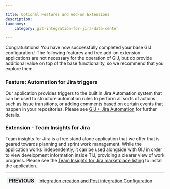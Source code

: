 ```yaml
---

title: Optional Features and Add-on Extensions
description:
taxonomy:
    category: git-integration-for-jira-data-center

---
```


Congratulations! You have now successfully completed your base GIJ configuration.! The following features and free add-on extension applications are not necessary for the operation of GIJ, but do provide additional value on top of the base functionality, so we recommend that you explore them.

### Feature: Automation for Jira triggers

Our application provides triggers to the built in Jira Automation system that can be used to structure automation rules to perform all sorts of actions such as Issue transitions, or adding comments based on certain events that happen in your repositories. Please see [GIJ + Jira Automation](https://help.gitkraken.com/git-integration-for-jira-data-center/git-integration-plus-jira-automation-gij-self-managed/) for further details.

### Extension - Team Insights for Jira
Team insights for Jira is a free stand alone application that we offer that is geared towards planning and sprint work management. While the application works independently, it can be used alongside with GIJ in order to view development information inside TIJ, providing a clearer view of work progress. Please see the [Team Insights for Jira marketplace listing](https://marketplace.atlassian.com/apps/1230390/team-insights-for-jira?hosting=datacenter&tab=overview) to install the application.

___

[<b style='background-color:#F1F1F1; padding:1px 5px; color:#181D28; border-radius:3px; margin: 0 5px; font-size: medium;'>PREVIOUS</b>](/git-integration-for-jira-data-center/Getting-Started-Guide-Integration-Creation-Post-Integration-Config-dc/) <a href="https://help.gitkraken.com/git-integration-for-jira-data-center/Getting-Started-Guide-Integration-Creation-Post-Integration-Config-dc/">Integration creation and Post integration Configuration</a>